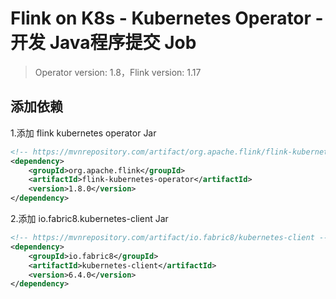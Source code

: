 # Flink on K8s - Kubernetes Operator - 开发 Java程序提交 Job

>Operator version: 1.8，Flink version: 1.17   

## 添加依赖 
1.添加 flink kubernetes operator Jar        
```xml
<!-- https://mvnrepository.com/artifact/org.apache.flink/flink-kubernetes-operator -->
<dependency>
    <groupId>org.apache.flink</groupId>
    <artifactId>flink-kubernetes-operator</artifactId>
    <version>1.8.0</version>
</dependency>
```

2.添加 io.fabric8.kubernetes-client Jar     
```xml
<!-- https://mvnrepository.com/artifact/io.fabric8/kubernetes-client -->
<dependency>
    <groupId>io.fabric8</groupId>
    <artifactId>kubernetes-client</artifactId>
    <version>6.4.0</version>
</dependency>   
```

